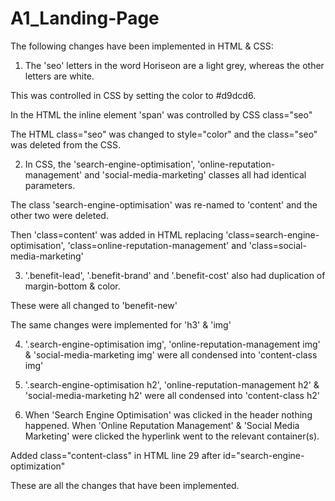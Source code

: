 # A1_Landing-Page

The following changes have been implemented in HTML & CSS:

1. The 'seo' letters in the word Horiseon are a light grey, whereas the other letters are white. 

This was controlled in CSS by setting the color to #d9dcd6.

In the HTML the inline element 'span' was controlled by CSS class="seo"

The HTML class="seo" was changed to style="color" and the class="seo" was deleted from the CSS. 

2. In CSS, the 'search-engine-optimisation', 'online-reputation-management' and 'social-media-marketing' classes all had identical parameters. 

The class 'search-engine-optimisation' was re-named to 'content' and the other two were deleted.

Then 'class=content' was added in HTML replacing 'class=search-engine-optimisation', 'class=online-reputation-management' and 'class=social-media-marketing'

3. '.benefit-lead', '.benefit-brand' and '.benefit-cost' also had duplication of margin-bottom & color. 

These were all changed to 'benefit-new'

The same changes were implemented for 'h3' & 'img'

4. '.search-engine-optimisation img', 'online-reputation-management img' & 'social-media-marketing img' were all condensed into 'content-class img'

5. '.search-engine-optimisation h2', 'online-reputation-management h2' & 'social-media-marketing h2' were all condensed into 'content-class h2'

6. When 'Search Engine Optimisation' was clicked in the header nothing happened. When 'Online Reputation Management' & 'Social Media Marketing' were clicked the hyperlink went to the relevant container(s). 

Added class="content-class" in HTML line 29 after id="search-engine-optimization"

These are all the changes that have been implemented. 





